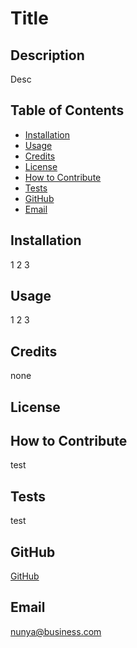 # Title
  

  ## Description
  Desc

  ## Table of Contents
  - [Installation](#installation)
  - [Usage](#usage)
  - [Credits](#credits)
  - [License](#license)
  - [How to Contribute](#how-to-contribute)
  - [Tests](#tests)
  - [GitHub](#github)
  - [Email](#email)

  ## Installation
  1 2 3

  ## Usage
  1 2 3

  ## Credits
  none

  ## License
  

  ## How to Contribute
  test

  ## Tests
  test
  
  ## GitHub
  [GitHub](Github.com/k3strl)

  ## Email
  nunya@business.com